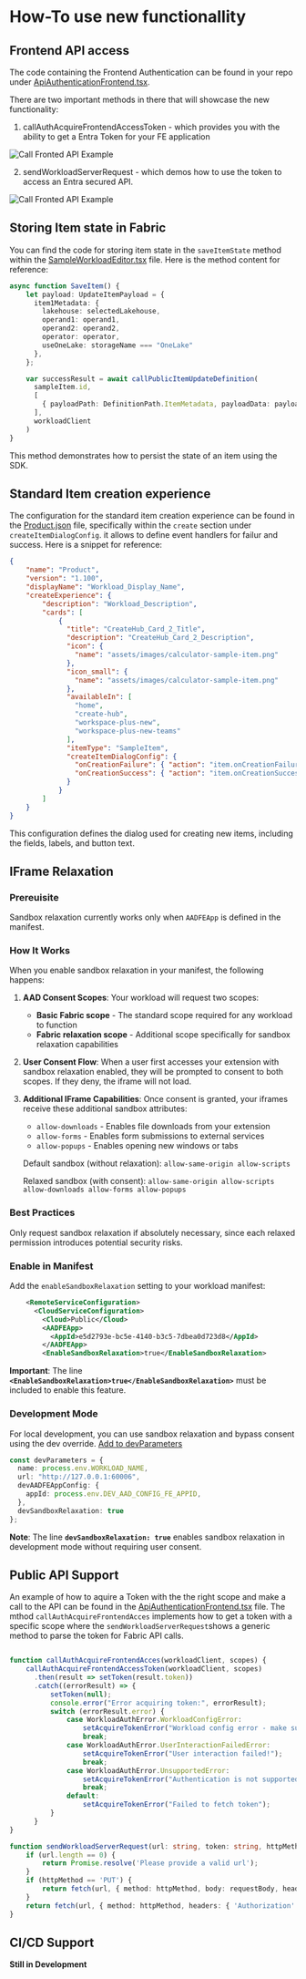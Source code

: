 
# How-To use new functionallity

## Frontend API access

The code containing the Frontend Authentication can be found in your repo under [ApiAuthenticationFrontend.tsx](./../Frontend/src/components/ClientSDKPlayground/ApiAuthenticationFrontend.tsx).

There are two important methods in there that will showcase the new functionality: 
1)	 callAuthAcquireFrontendAccessToken  - which provides you with the ability to get a Entra Token for your FE application
 
  ![Call Fronted API Example](./media/Demo-FrontendAPI-1.jpg)

2)	sendWorkloadServerRequest  - which demos how to use the token to access an Entra secured API.
 
![Call Fronted API Example](./media/Demo-FrontendAPI-2.jpg)

## Storing Item state in Fabric

You can find the code for storing item state in the `saveItemState` method within the [SampleWorkloadEditor.tsx](./../Frontend/src/components/SampleWorkloadEditor/SampleWorkloadEditor.tsx) file. Here is the method content for reference:

```typescript
async function SaveItem() {
    let payload: UpdateItemPayload = {
      item1Metadata: {
        lakehouse: selectedLakehouse,
        operand1: operand1,
        operand2: operand2,
        operator: operator,
        useOneLake: storageName === "OneLake"
      },
    };

    var successResult = await callPublicItemUpdateDefinition(
      sampleItem.id,
      [
        { payloadPath: DefinitionPath.ItemMetadata, payloadData: payload }
      ],
      workloadClient
    )
}
```

This method demonstrates how to persist the state of an item using the SDK.

## Standard Item creation experience


The configuration for the standard item creation experience can be found in the [Product.json](../Frontend/Package/Product.json) file, specifically within the `create` section under `createItemDialogConfig`. it allows to define event handlers for failur and success. Here is a snippet for reference:

```json
{
    "name": "Product",
    "version": "1.100",
    "displayName": "Workload_Display_Name",
    "createExperience": {
        "description": "Workload_Description",
        "cards": [
            {
              "title": "CreateHub_Card_2_Title",
              "description": "CreateHub_Card_2_Description",
              "icon": {
                "name": "assets/images/calculator-sample-item.png"
              },
              "icon_small": {
                "name": "assets/images/calculator-sample-item.png"
              },
              "availableIn": [
                "home",
                "create-hub",
                "workspace-plus-new",
                "workspace-plus-new-teams"
              ],
              "itemType": "SampleItem",
              "createItemDialogConfig": {
                "onCreationFailure": { "action": "item.onCreationFailure" },
                "onCreationSuccess": { "action": "item.onCreationSuccess" }
              }
            }
        ]
    }    
}
```

This configuration defines the dialog used for creating new items, including the fields, labels, and button text.


## IFrame Relaxation

### Prereuisite
Sandbox relaxation currently works only when `AADFEApp` is defined in the manifest.

### How It Works

When you enable sandbox relaxation in your manifest, the following happens:

1. **AAD Consent Scopes**: Your workload will request two scopes:
   - **Basic Fabric scope** - The standard scope required for any workload to function
   - **Fabric relaxation scope** - Additional scope specifically for sandbox relaxation capabilities

2. **User Consent Flow**: When a user first accesses your extension with sandbox relaxation enabled, they will be prompted to consent to both scopes. If they deny, the iframe will not load.

3. **Additional IFrame Capabilities**: Once consent is granted, your iframes receive these additional sandbox attributes:
   - `allow-downloads` - Enables file downloads from your extension
   - `allow-forms` - Enables form submissions to external services
   - `allow-popups` - Enables opening new windows or tabs

   Default sandbox (without relaxation): `allow-same-origin allow-scripts`
   
   Relaxed sandbox (with consent): `allow-same-origin allow-scripts allow-downloads allow-forms allow-popups`

### Best Practices
Only request sandbox relaxation if absolutely necessary, since each relaxed permission introduces potential security risks.

### Enable in Manifest
Add the `enableSandboxRelaxation` setting to your workload manifest:

```xml
    <RemoteServiceConfiguration>
      <CloudServiceConfiguration>
        <Cloud>Public</Cloud>
        <AADFEApp>
          <AppId>e5d2793e-bc5e-4140-b3c5-7dbea0d723d8</AppId>
        </AADFEApp>
        <EnableSandboxRelaxation>true</EnableSandboxRelaxation>  
```
**Important**: The line **`<EnableSandboxRelaxation>true</EnableSandboxRelaxation>`** must be included to enable this feature.
### Development Mode
For local development, you can use sandbox relaxation and bypass consent using the dev override. [Add to devParameters](../Frontend/tools/webpack.config.js)


```typescript
const devParameters = {
  name: process.env.WORKLOAD_NAME,
  url: "http://127.0.0.1:60006",
  devAADFEAppConfig: {
    appId: process.env.DEV_AAD_CONFIG_FE_APPID,
  },
  devSandboxRelaxation: true
};
```
**Note**: The line **`devSandboxRelaxation: true`** enables sandbox relaxation in development mode without requiring user consent.
## Public API Support

An example of how to aquire a Token with the the right scope and make a call to the API can be found in the [ApiAuthenticationFrontend.tsx](../Frontend/src/components/ClientSDKPlayground/ApiAuthenticationFrontend.tsx) file. The mthod `callAuthAcquireFrontendAcces` implements how to get a token with a specific scope where the `sendWorkloadServerRequest`shows a generic method to parse the token for Fabric API calls. 

```typescript

function callAuthAcquireFrontendAcces(workloadClient, scopes) {
    callAuthAcquireFrontendAccessToken(workloadClient, scopes)
      .then(result => setToken(result.token))
      .catch((errorResult) => {
          setToken(null);
          console.error("Error acquiring token:", errorResult);
          switch (errorResult.error) {
              case WorkloadAuthError.WorkloadConfigError:
                  setAcquireTokenError("Workload config error - make sure that you have added the right configuration for your AAD app!");
                  break;
              case WorkloadAuthError.UserInteractionFailedError:
                  setAcquireTokenError("User interaction failed!");
                  break;
              case WorkloadAuthError.UnsupportedError:
                  setAcquireTokenError("Authentication is not supported in this environment!");
                  break;
              default:
                  setAcquireTokenError("Failed to fetch token");
          }
      }
}

function sendWorkloadServerRequest(url: string, token: string, httpMethod: string, requestBody?: string): Promise<string> {
    if (url.length == 0) {
        return Promise.resolve('Please provide a valid url');
    }
    if (httpMethod == 'PUT') {
        return fetch(url, { method: httpMethod, body: requestBody, headers: { 'Content-Type': 'application/json', 'Authorization': 'Bearer ' + token } }).then(response => response.text());
    }
    return fetch(url, { method: httpMethod, headers: { 'Authorization': 'Bearer ' + token } }).then(response => response.text());
}
```

## CI/CD Support

**Still in Development**

